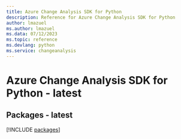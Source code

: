 ```yaml
---
title: Azure Change Analysis SDK for Python
description: Reference for Azure Change Analysis SDK for Python
author: lmazuel
ms.author: lmazuel
ms.data: 07/12/2023
ms.topic: reference
ms.devlang: python
ms.service: changeanalysis
---
```

# Azure Change Analysis SDK for Python - latest
## Packages - latest
[!INCLUDE [packages](change-analysis-index.md)]
